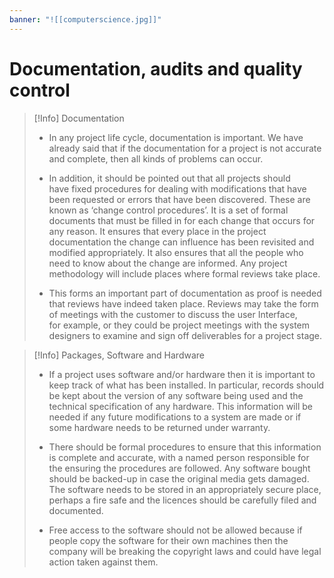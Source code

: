 ```yaml
---
banner: "![[computerscience.jpg]]"
---
```

# Documentation, audits and quality control

> [!Info] Documentation 
> - In any project life cycle, documentation is important. We have already said that if the documentation for a project is not accurate and complete, then all kinds of problems can occur. 
> 
> - In addition, it should be pointed out that all projects should have fixed procedures for dealing with modifications that have been requested or errors that have been discovered. These are known as ‘change control procedures’. It is a set of formal documents that must be filled in for each change that occurs for any reason. It ensures that every place in the project documentation the change can influence has been revisited and modified appropriately. It also ensures that all the people who need to know about the change are informed. Any project methodology will include places where formal reviews take place. 
> - This forms an important part of documentation as proof is needed that reviews have indeed taken place. Reviews may take the form of meetings with the customer to discuss the user Interface, for example, or they could be project meetings with the system designers to examine and sign off deliverables for a project stage.

> [!Info] Packages, Software and Hardware 
> - If a project uses software and/or hardware then it is important to keep track of what has been installed. In particular, records should be kept about the version of any software being used and the technical specification of any hardware. This information will be needed if any future modifications to a system are made or if some hardware needs to be returned under warranty. 
> 
> - There should be formal procedures to ensure that this information is complete and accurate, with a named person responsible for the ensuring the procedures are followed. Any software bought should be backed-up in case the original media gets damaged. The software needs to be stored in an appropriately secure place, perhaps a fire safe and the licences should be carefully filed and documented. 
> - Free access to the software should not be allowed because if people copy the software for their own machines then the company will be breaking the copyright laws and could have legal action taken against them.
